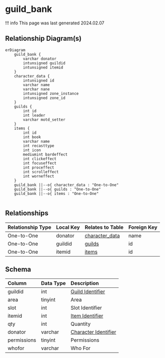 # guild_bank

!!! info
	This page was last generated 2024.02.07

## Relationship Diagram(s)

```mermaid
erDiagram
    guild_bank {
        varchar donator
        intunsigned guildid
        intunsigned itemid
    }
    character_data {
        intunsigned id
        varchar name
        varchar nane
        intunsigned zone_instance
        intunsigned zone_id
    }
    guilds {
        int id
        int leader
        varchar motd_setter
    }
    items {
        int id
        int book
        varchar name
        int recasttype
        int icon
        mediumint bardeffect
        int clickeffect
        int focuseffect
        int proceffect
        int scrolleffect
        int worneffect
    }
    guild_bank ||--o{ character_data : "One-to-One"
    guild_bank ||--o{ guilds : "One-to-One"
    guild_bank ||--o{ items : "One-to-One"


```


## Relationships

| Relationship Type | Local Key | Relates to Table | Foreign Key |
| :--- | :--- | :--- | :--- |
| One-to-One | donator | [character_data](../../schema/characters/character_data.md) | name |
| One-to-One | guildid | [guilds](../../schema/guilds/guilds.md) | id |
| One-to-One | itemid | [items](../../schema/items/items.md) | id |


## Schema

| Column | Data Type | Description |
| :--- | :--- | :--- |
| guildid | int | [Guild Identifier](guilds.md) |
| area | tinyint | Area |
| slot | int | Slot Identifier |
| itemid | int | [Item Identifier](../../schema/items/items.md) |
| qty | int | Quantity |
| donator | varchar | [Character Identifier](../../schema/characters/character_data.md) |
| permissions | tinyint | Permissions |
| whofor | varchar | Who For |

